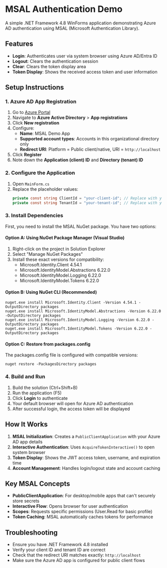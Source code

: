 # MSAL Authentication Demo

A simple .NET Framework 4.8 WinForms application demonstrating Azure AD authentication using MSAL (Microsoft Authentication Library).

## Features

- **Login**: Authenticates user via system browser using Azure AD/Entra ID
- **Logout**: Clears the authentication session
- **Clear**: Clears the token display area
- **Token Display**: Shows the received access token and user information

## Setup Instructions

### 1. Azure AD App Registration

1. Go to [Azure Portal](https://portal.azure.com)
2. Navigate to **Azure Active Directory** > **App registrations**
3. Click **New registration**
4. Configure:
   - **Name**: MSAL Demo App
   - **Supported account types**: Accounts in this organizational directory only
   - **Redirect URI**: Platform = Public client/native, URI = `http://localhost`
5. Click **Register**
6. Note down the **Application (client) ID** and **Directory (tenant) ID**

### 2. Configure the Application

1. Open `MainForm.cs`
2. Replace the placeholder values:
   ```csharp
   private const string ClientId = "your-client-id"; // Replace with your actual client ID
   private const string TenantId = "your-tenant-id"; // Replace with your actual tenant ID
   ```

### 3. Install Dependencies

First, you need to install the MSAL NuGet package. You have two options:

#### Option A: Using NuGet Package Manager (Visual Studio)
1. Right-click on the project in Solution Explorer
2. Select "Manage NuGet Packages"
3. Install these exact versions for compatibility:
   - Microsoft.Identity.Client 4.54.1
   - Microsoft.IdentityModel.Abstractions 6.22.0
   - Microsoft.IdentityModel.Logging 6.22.0
   - Microsoft.IdentityModel.Tokens 6.22.0

#### Option B: Using NuGet CLI (Recommended)
```
nuget.exe install Microsoft.Identity.Client -Version 4.54.1 -OutputDirectory packages
nuget.exe install Microsoft.IdentityModel.Abstractions -Version 6.22.0 -OutputDirectory packages
nuget.exe install Microsoft.IdentityModel.Logging -Version 6.22.0 -OutputDirectory packages
nuget.exe install Microsoft.IdentityModel.Tokens -Version 6.22.0 -OutputDirectory packages
```

#### Option C: Restore from packages.config
The packages.config file is configured with compatible versions:
```
nuget restore -PackagesDirectory packages
```

### 4. Build and Run

1. Build the solution (Ctrl+Shift+B)
2. Run the application (F5)
3. Click **Login** to authenticate
4. Your default browser will open for Azure AD authentication
5. After successful login, the access token will be displayed

## How It Works

1. **MSAL Initialization**: Creates a `PublicClientApplication` with your Azure AD app details
2. **Interactive Authentication**: Uses `AcquireTokenInteractive()` to open system browser
3. **Token Display**: Shows the JWT access token, username, and expiration time
4. **Account Management**: Handles login/logout state and account caching

## Key MSAL Concepts

- **PublicClientApplication**: For desktop/mobile apps that can't securely store secrets
- **Interactive Flow**: Opens browser for user authentication
- **Scopes**: Requests specific permissions (User.Read for basic profile)
- **Token Caching**: MSAL automatically caches tokens for performance

## Troubleshooting

- Ensure you have .NET Framework 4.8 installed
- Verify your client ID and tenant ID are correct
- Check that the redirect URI matches exactly: `http://localhost`
- Make sure the Azure AD app is configured for public client flows